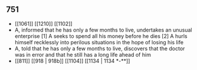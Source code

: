 ## 751
- [[1061]] [[1210]] [[1102]] 
- A, informed that he has only a few months to live, undertakes an unusual enterprise [1] A seeks to spend all his money before he dies [2] A hurls himself recklessly into perilous situations in the hope of losing his life
- A, told that he has only a few months to live, discovers that the doctor was in error and that he still has a long life ahead of him
- [[811]] [[918 | 918b]] [[1104]] [[1134 | 1134 *-**]] 

